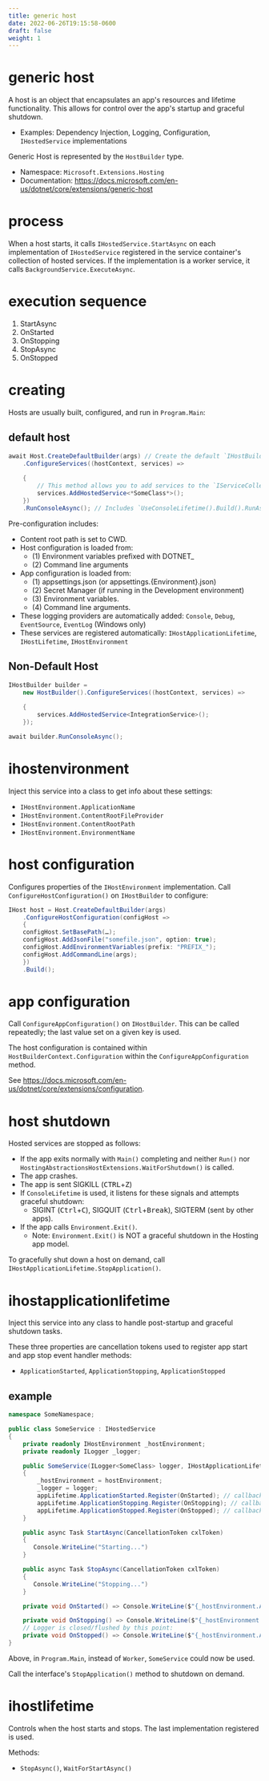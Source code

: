 ```yaml
---
title: generic host
date: 2022-06-26T19:15:58-0600
draft: false
weight: 1
---
```


# generic host
A host is an object that encapsulates an app's resources and lifetime functionality. This allows for control over the app's startup and graceful shutdown.
- Examples: Dependency Injection, Logging, Configuration, `IHostedService` implementations

Generic Host is represented by the `HostBuilder` type.

- Namespace: `Microsoft.Extensions.Hosting`
- Documentation: https://docs.microsoft.com/en-us/dotnet/core/extensions/generic-host

# process
When a host starts, it calls `IHostedService.StartAsync` on each implementation of `IHostedService` registered in the service container's collection of hosted services. If the implementation is a worker service, it calls `BackgroundService.ExecuteAsync`.

# execution sequence
1.  StartAsync
2.  OnStarted
3.  OnStopping
4.  StopAsync
5.  OnStopped

# creating
Hosts are usually built, configured, and run in `Program.Main`:

## default host
```cs
await Host.CreateDefaultBuilder(args) // Create the default `IHostBuilder`.
    .ConfigureServices((hostContext, services) =>
    
    {
        // This method allows you to add services to the `IServiceCollection` instance:
        services.AddHostedService<*SomeClass*>();
    })
    .RunConsoleAsync(); // Includes `UseConsoleLifetime().Build().RunAsync()`;
```

Pre-configuration includes:
- Content root path is set to CWD.
- Host configuration is loaded from:
  - (1) Environment variables prefixed with DOTNET_
  - (2) Command line arguments
- App configuration is loaded from:
  - (1) appsettings.json (or appsettings.{Environment}.json)
  - (2) Secret Manager (if running in the Development environment)
  - (3) Environment variables.
  - (4) Command line arguments.
- These logging providers are automatically added: `Console`, `Debug`, `EventSource`, `EventLog` (Windows only)
- These services are registered automatically: `IHostApplicationLifetime`, `IHostLifetime`, `IHostEnvironment`

## Non-Default Host
```cs
IHostBuilder builder =
    new HostBuilder().ConfigureServices((hostContext, services) =>
    
    {
        services.AddHostedService<IntegrationService>();
    });

await builder.RunConsoleAsync();
```
# ihostenvironment
Inject this service into a class to get info about these settings:
- `IHostEnvironment.ApplicationName`
- `IHostEnvironment.ContentRootFileProvider`
- `IHostEnvironment.ContentRootPath`
- `IHostEnvironment.EnvironmentName`

# host configuration
Configures properties of the `IHostEnvironment` implementation.
Call `ConfigureHostConfiguration()` on `IHostBuilder` to configure:
```cs
IHost host = Host.CreateDefaultBuilder(args)
    .ConfigureHostConfiguration(configHost => 
    {
    configHost.SetBasePath(…);
    configHost.AddJsonFile("somefile.json", option: true);
    configHost.AddEnvironmentVariables(prefix: "PREFIX_");
    configHost.AddCommandLine(args);
    })
    .Build();
```

# app configuration
Call `ConfigureAppConfiguration()` on `IHostBuilder`.
This can be called repeatedly; the last value set on a given key is used.

The host configuration is contained within `HostBuilderContext.Configuration` within the `ConfigureAppConfiguration` method.

See <https://docs.microsoft.com/en-us/dotnet/core/extensions/configuration>.

# host shutdown
Hosted services are stopped as follows:
- If the app exits normally with `Main()` completing and neither `Run()` nor `HostingAbstractionsHostExtensions.WaitForShutdown()` is called.
- The app crashes.
- The app is sent SIGKILL (<kbd>CTRL</kbd>+<kbd>Z</kbd>)
- If `ConsoleLifetime` is used, it listens for these signals and attempts graceful shutdown:
  - SIGINT (<kbd>Ctrl</kbd>+<kbd>C</kbd>), SIGQUIT (<kbd>Ctrl</kbd>+<kbd>Break</kbd>), SIGTERM (sent by other apps).
- If the app calls `Environment.Exit()`.
  - Note: `Environment.Exit()` is NOT a graceful shutdown in the Hosting app model.

To gracefully shut down a host on demand, call `IHostApplicationLifetime.StopApplication()`.

# ihostapplicationlifetime
Inject this service into any class to handle post-startup and graceful shutdown tasks.

These three properties are cancellation tokens used to register app start and app stop event handler methods:
- `ApplicationStarted`, `ApplicationStopping`, `ApplicationStopped`

## example
```cs
namespace SomeNamespace;

public class SomeService : IHostedService 
{
    private readonly IHostEnvironment _hostEnvironment;
    private readonly ILogger _logger;

    public SomeService(ILogger<SomeClass> logger, IHostApplicationLifetime appLifetime, IHostEnvironment hostEnvironment, …) 
    {
        _hostEnvironment = hostEnvironment;
        _logger = logger;
        appLifetime.ApplicationStarted.Register(OnStarted); // callbacks to execute after fully started
        appLifetime.ApplicationStopping.Register(OnStopping); // callbacks to execute before starting shutdown
        appLifetime.ApplicationStopped.Register(OnStopped); // callbacks to execute before exiting
    }

    public async Task StartAsync(CancellationToken cxlToken) 
    {
       Console.WriteLine("Starting...")
    }

    public async Task StopAsync(CancellationToken cxlToken) 
    {
       Console.WriteLine("Stopping...")
    }

    private void OnStarted() => Console.WriteLine($"{_hostEnvironment.ApplicationName} finished starting");

    private void OnStopping() => Console.WriteLine($"{_hostEnvironment.ApplicationName} stopping...");
    // Logger is closed/flushed by this point:
    private void OnStopped() => Console.WriteLine($"{_hostEnvironment.ApplicationName} has stopped.");
}
```
Above, in `Program.Main`, instead of `Worker`, `SomeService` could now be used.

Call the interface's `StopApplication()` method to shutdown on demand.

# ihostlifetime
Controls when the host starts and stops. The last implementation registered is used.

Methods:
- `StopAsync()`, `WaitForStartAsync()`
